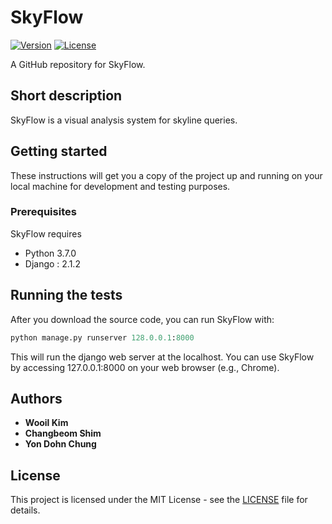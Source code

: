 # SkyFlow

[![Version](https://img.shields.io/badge/version-2021.1.18-red.svg)](./CHANGELOG) [![License](https://img.shields.io/github/license/mashape/apistatus.svg)](./LICENSE)

A GitHub repository for SkyFlow.

## Short description

SkyFlow is a visual analysis system for skyline queries.

## Getting started

These instructions will get you a copy of the project up and running on your local machine for development and testing purposes.

### Prerequisites

SkyFlow requires

- Python 3.7.0
- Django : 2.1.2

## Running the tests

After you download the source code, you can run SkyFlow with:

```python
python manage.py runserver 128.0.0.1:8000
```

This will run the django web server at the localhost.
You can use SkyFlow by accessing 127.0.0.1:8000 on your web browser (e.g., Chrome).

## Authors

* **Wooil Kim**
* **Changbeom Shim**
* **Yon Dohn Chung**

<!-- See also the list of [contributors](https://github.com/Code-and-Response/Project-Sample/graphs/contributors) who participated in this project. -->

## License

This project is licensed under the MIT License - see the [LICENSE](LICENSE) file for details.

<!-- ## Acknowledgments -->

<!-- * Based on [Billie Thompson's README template](https://gist.github.com/PurpleBooth/109311bb0361f32d87a2). -->

